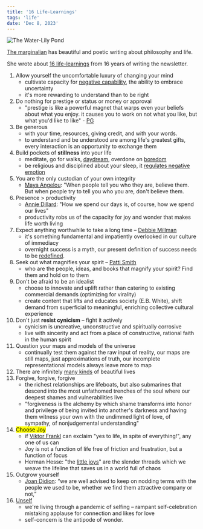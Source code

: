 ```yaml
---
title: '16 Life-Learnings'
tags: 'life'
date: 'Dec 8, 2023'
---
```


![The Water-Lily Pond](/images/bridge.jpg)

[The marginalian](https://www.themarginalian.org/) has beautiful and poetic writing about philosophy and life.

She wrote about [16 life-learnings](https://www.themarginalian.org/2022/10/23/16-learnings/) from 16 years of writing the newsletter.

1. Allow yourself the uncomfortable luxury of changing your mind
   - cultivate capacity for [negative capability](https://www.themarginalian.org/2012/11/01/john-keats-on-negative-capability/), the ability to embrace uncertainty
   - it's more rewarding to understand than to be right
2. Do nothing for prestige or status or money or approval
   - "prestige is like a powerful magnet that warps even your beliefs about what you enjoy. it causes you to work on not what you like, but what you'd like to like" - [PG](https://www.themarginalian.org/2012/02/27/purpose-work-love/)
3. Be generous
   - with your time, resources, giving credit, and with your words.
   - to understand and be understood are among life's greatest gifts, every interaction is an opportunity to exchange them
4. Build pockets of **stillness** into your life
   - meditate, go for walks, [daydream](https://www.themarginalian.org/2013/10/09/mind-wandering-and-creativity/), overdone on [boredom](https://www.themarginalian.org/2012/10/26/susan-sontag-on-boredom/)
   - be religious and disciplined about your sleep, it [regulates negative emotion](https://www.themarginalian.org/2012/08/13/the-twenty-four-hour-mind-rosalind-cartwright/)
5. You are the only custodian of your own integrity
   - [Maya Angelou](https://www.themarginalian.org/tag/maya-angelou/): "When people tell you who they are, believe them. But when people try to tell you who you are, don't believe them.
6. Presence > productivity
   - [Annie Dillard](https://www.themarginalian.org/2013/06/07/annie-dillard-the-writing-life-1/): "How we spend our days is, of course, how we spend our lives"
   - productivity robs us of the capacity for joy and wonder that makes life worth living
7. Expect anything worthwhile to take a long time – [Debbie Millman](https://www.themarginalian.org/tag/debbie-millman/)
   - it's something fundamental and impatiently overlooked in our culture of immediacy
   - overnight success is a myth, our present definition of success needs to be [redefined](https://www.themarginalian.org/2012/07/12/thoreau-on-success/).
8. Seek out what magnifies your spirit – [Patti Smith](https://www.themarginalian.org/2015/10/19/patti-smith-m-train-loss-time/)
   - who are the people, ideas, and books that magnify your spirit? Find them and hold on to them
9. Don't be afraid to be an idealist
   - choose to innovate and uplift rather than catering to existing commercial demands (optimizing for virality)
   - create content that lifts and educates society (E.B. White), shift demand from superficial to meaningful, enriching collective cultural experience
10. Don't just **resist cynicism** – fight it actively
    - cynicism is uncreative, unconstructive and spiritually corrosive
    - live with sincerity and act from a place of constructive, rational faith in the human spirit
11. Question your maps and models of the universe
    - continually test them against the raw input of reality, our maps are still maps, just approximations of truth, our incomplete representational models always leave more to map
12. There are infinitely [many kinds](https://www.themarginalian.org/2018/11/01/figuring/) of beautiful lives
13. Forgive, forgive, forgive
    - the richest relationships are lifeboats, but also submarines that descend into the most unfathomed trenches of the soul where our deepest shames and vulnerabilities live
    - "forgiveness is the alchemy by which shame transforms into honor and privilege of being invited into another's darkness and having them witness your own with the undimmed light of love, of sympathy, of nonjudgemental understanding"
14. <mark>Choose Joy</mark>
    - if [Viktor Frankl](https://www.themarginalian.org/2020/05/17/yes-to-life-in-spite-of-everything-viktor-frankl/) can exclaim "yes to life, in spite of everything!", any one of us can
    - Joy is not a function of life free of friction and frustration, but a function of focus
    - Herman Hesse: "the [little joys](https://www.themarginalian.org/2017/03/06/hermann-hesse-little-joys-my-belief/)" are the slender threads which we weave the lifeline that saves us in a world full of chaos
15. Outgrow yourself
    - [Joan Didion](https://www.themarginalian.org/2012/11/19/joan-didion-on-keeping-a-notebook/): “we are well advised to keep on nodding terms with the people we used to be, whether we find them attractive company or not,”
16. [Unself](https://www.themarginalian.org/2022/09/10/unselfing-social/)
    - we're living through a pandemic of selfing – rampant self-celebration mistaking applause for connection and likes for love
    - self-concern is the antipode of wonder.
